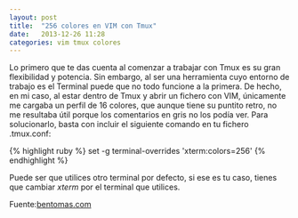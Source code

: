 ```yaml
---
layout: post
title:  "256 colores en VIM con Tmux"
date:   2013-12-26 11:28
categories: vim tmux colores
---
```


Lo primero que te das cuenta al comenzar a trabajar con Tmux es su gran flexibilidad y potencia. Sin embargo, al ser una herramienta cuyo entorno de trabajo es el Terminal puede que no todo funcione a la primera. De hecho, en mi caso, al estar dentro de Tmux y abrir un fichero con VIM, únicamente me cargaba un perfil de 16 colores, que aunque tiene su puntito retro, no me resultaba útil porque los comentarios en gris no los podía ver. Para solucionarlo, basta con incluir el siguiente comando en tu fichero .tmux.conf:

{% highlight ruby %}
set -g terminal-overrides 'xterm:colors=256'
{% endhighlight %}

Puede ser que utilices otro terminal por defecto, si ese es tu caso, tienes que cambiar *xterm* por el terminal que utilices. 

Fuente:[bentomas.com][fuente-256-colors-in-tmux] 

[fuente-256-colors-in-tmux]: http://bentomas.com/2012-03-28/256-colors-in-tmux.html

